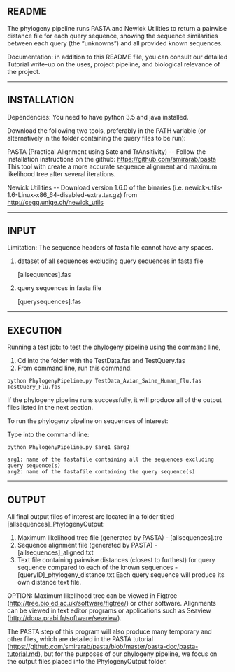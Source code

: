 README
--------------------------------------------------------------------------------
The phylogeny pipeline runs PASTA and Newick Utilities to return a pairwise 
distance file for each query sequence, showing the sequence similarities between
each query (the “unknowns”) and all provided known sequences.

Documentation: in addition to this README file, you can consult our detailed 
Tutorial write-up on the uses, project pipeline, and biological relevance of the
project.

--------------------------------------------------------------------------------
INSTALLATION
--------------------------------------------------------------------------------
Dependencies:
You need to have python 3.5 and java installed.

Download the following two tools, preferably in the PATH variable 
(or alternatively in the folder containing the query files to be run):

PASTA (Practical Alignment using Sate and TrAnsitivity) -- 
Follow the installation instructions on the github: 
https://github.com/smirarab/pasta
This tool with create a more accurate sequence alignment and maximum likelihood
tree after several iterations.

Newick Utilities -- 
Download version 1.6.0 of the binaries 
(i.e. newick-utils-1.6-Linux-x86_64-disabled-extra.tar.gz) 
from http://cegg.unige.ch/newick_utils

--------------------------------------------------------------------------------
INPUT
--------------------------------------------------------------------------------
Limitation: The sequence headers of fasta file cannot have any spaces.



1. dataset of all sequences excluding query sequences in fasta file

   [allsequences].fas
   
2. query sequences in fasta file

   [querysequences].fas
   
--------------------------------------------------------------------------------
EXECUTION
--------------------------------------------------------------------------------

Running a test job: to test the phylogeny pipeline using the command line,

1. Cd into the folder with the TestData.fas and TestQuery.fas
2. From command line, run this command:

 ```
 python PhylogenyPipeline.py TestData_Avian_Swine_Human_flu.fas TestQuery_Flu.fas 
 ```
If the phylogeny pipeline runs successfully, it will produce all of the output files
listed in the next section.

To run the phylogeny pipeline on sequences of interest: 

Type into the command line:

	python PhylogenyPipeline.py $arg1 $arg2

	arg1: name of the fastafile containing all the sequences excluding query sequence(s)
	arg2: name of the fastafile containing the query sequence(s)

--------------------------------------------------------------------------------
OUTPUT
--------------------------------------------------------------------------------

All final output files of interest are located in a folder titled
[allsequences]_PhylogenyOutput:

1. Maximum likelihood tree file (generated by PASTA) - [allsequences].tre
2. Sequence alignment file (generated by PASTA) - [allsequences]_aligned.txt
3. Text file containing pairwise distances (closest to furthest) for query sequence
compared to each of the known sequences - [queryID]_phylogeny_distance.txt
Each query sequence will produce its own distance text file.

OPTION: Maximum likelihood tree can be viewed in Figtree
(http://tree.bio.ed.ac.uk/software/figtree/) or other software.
Alignments can be viewed in text editor programs or applications such as Seaview
(http://doua.prabi.fr/software/seaview).

The PASTA step of this program will also produce many temporary and other files,
which are detailed in the PASTA tutorial (https://github.com/smirarab/pasta/blob/master/pasta-doc/pasta-tutorial.md),
but for the purposes of our phylogeny pipeline, we focus on the output files placed
into the PhylogenyOutput folder.
